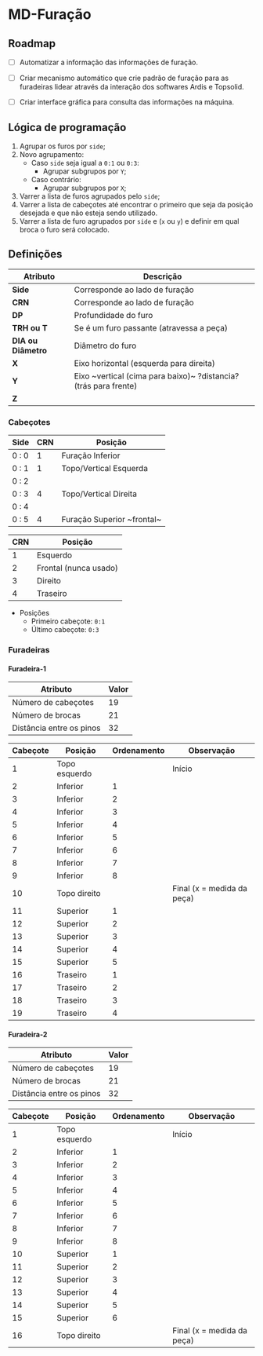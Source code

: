 # MD-Furação


## Roadmap
- [ ] Automatizar a informação das informações de furação.
- [ ] Criar mecanismo automático que crie padrão de furação para as furadeiras lidear através da interação dos softwares Ardis e Topsolid.
- [ ] Criar interface gráfica para consulta das informações na máquina.


## Lógica de programação

1. Agrupar os furos por `side`;
2. Novo agrupamento:
	- Caso `side` seja igual a `0:1` ou `0:3`:
		- Agrupar subgrupos por `Y`;
	- Caso contrário:
		- Agrupar subgrupos por `X`;
3. Varrer a lista de furos agrupados pelo `side`;
4. Varrer a lista de cabeçotes até encontrar o primeiro que seja da posição desejada e que não esteja sendo utilizado.
5. Varrer a lista de furo agrupados por `side` e (`x` ou `y`) e definir em qual broca o furo será colocado.


## Definições

| Atributo			 	| Descrição									|
|----------------------	|------------------------------------------	|
| **Side**				| Corresponde ao lado de furação		   	|
| **CRN**			 	| Corresponde ao lado de furação		   	|
| **DP**			   	| Profundidade do furo					 	|
| **TRH ou T**		 	| Se é um furo passante (atravessa a peça) 	|
| **DIA ou Diâmetro**   | Diâmetro do furo							|
| **X**					| Eixo horizontal (esquerda para direita)  	|
| **Y**					| Eixo ~vertical (cima para baixo)~	?distancia? (trás para frente)		|
| **Z**					|										 	|


### Cabeçotes

| Side  	| CRN   | Posição		  				|
|-------	|------	|------------------------------ |
| 0 : 0 	| 1		| Furação Inferior 				|
| 0 : 1 	| 1	 	| Topo/Vertical Esquerda		|
| 0 : 2 	| 	 	|				  				|
| 0 : 3 	| 4	 	| Topo/Vertical Direita	 		|
| 0 : 4 	| 	 	|						   		|
| 0 : 5 	| 4	 	| Furação Superior ~frontal~	|

| CRN   | Posição		  		|
|------ |----------------------	|
| 1		| Esquerdo 				|
| 2		| Frontal (nunca usado)	|
| 3		| Direito				|
| 4		| Traseiro 				|

- Posições
	- Primeiro cabeçote: `0:1`
	- Último cabeçote: `0:3`


### Furadeiras

#### Furadeira-1

| Atributo					| Valor	|
|--------------------------	|------	|
| Número de cabeçotes		| 19	|
| Número de brocas			| 21	|
| Distância entre os pinos	| 32	|

| Cabeçote  | Posição 	    | Ordenamento 	| Observação 					|
|---------- |-------------- |-------------- |------------------------------ |
| 1		 	| Topo esquerdo	| 				| Início						|
| 2			| Inferior  	| 1				|								|
| 3			| Inferior  	| 2				|								|
| 4		 	| Inferior  	| 3				|								|
| 5			| Inferior  	| 4				|								|
| 6			| Inferior  	| 5				|								|
| 7		 	| Inferior  	| 6				|								|
| 8		 	| Inferior  	| 7				|								|
| 9		 	| Inferior	    | 8				|								|
| 10		| Topo direito  | 				| Final (x = medida da peça)	|
| 11		| Superior  	| 1			 	|								|
| 12		| Superior  	| 2		 		|								|
| 13		| Superior  	| 3			 	|								|
| 14		| Superior  	| 4		 		|								|
| 15		| Superior  	| 5		 		|								|
| 16		| Traseiro  	| 1		 		|								|
| 17		| Traseiro  	| 2		 		|								|
| 18		| Traseiro	    | 3		 		|								|
| 19		| Traseiro  	| 4		 		|								|

#### Furadeira-2

| Atributo					| Valor	|
|--------------------------	|------	|
| Número de cabeçotes		| 19	|
| Número de brocas			| 21	|
| Distância entre os pinos	| 32	|

| Cabeçote  | Posição 	    | Ordenamento 	| Observação 					|
|---------- |-------------- |-------------- |------------------------------ |
| 1		 	| Topo esquerdo	| 				| Início						|
| 2			| Inferior  	| 1				|								|
| 3			| Inferior  	| 2				|								|
| 4		 	| Inferior  	| 3				|								|
| 5			| Inferior  	| 4				|								|
| 6			| Inferior  	| 5				|								|
| 7		 	| Inferior  	| 6				|								|
| 8		 	| Inferior  	| 7				|								|
| 9		 	| Inferior	    | 8				|								|
| 10		| Superior		| 1				|								|
| 11		| Superior  	| 2			 	|								|
| 12		| Superior  	| 3		 		|								|
| 13		| Superior  	| 4			 	|								|
| 14		| Superior  	| 5		 		|								|
| 15		| Superior  	| 6		 		|								|
| 16		| Topo direito  | 				| Final (x = medida da peça)	|